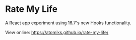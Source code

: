 # Rate My Life

A React app experiment using 16.7's new Hooks functionality.

View online: https://atomiks.github.io/rate-my-life/

